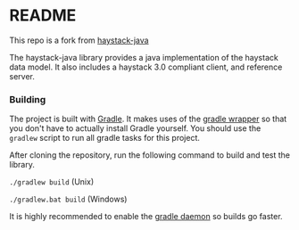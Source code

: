 # README #
This repo is a fork from [haystack-java](https://github.com/skyfoundry/haystack-java)


The haystack-java library provides a java implementation of the haystack data model. It also includes a haystack 3.0 compliant client, and reference server.

### Building ###

The project is built with [Gradle](http://gradle.org/). It makes uses of the [gradle wrapper](https://docs.gradle.org/current/userguide/gradle_wrapper.html) so that you don't have to actually install Gradle yourself. You should use the `gradlew` script to run all gradle tasks for this project.

After cloning the repository, run the following command to build and test the library.

`./gradlew build` (Unix)

`./gradlew.bat build` (Windows)

It is highly recommended to enable the [gradle daemon](https://docs.gradle.org/current/userguide/gradle_daemon.html) so builds go faster.
